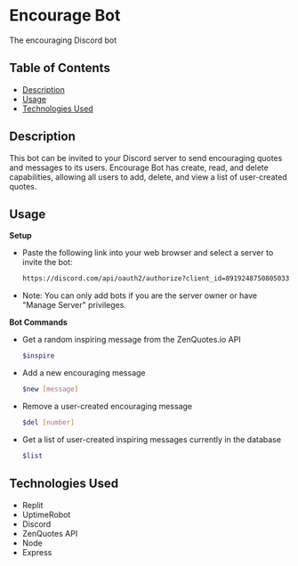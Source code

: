 # Encourage Bot
The encouraging Discord bot

## Table of Contents
* [Description](#description)
* [Usage](#usage)
* [Technologies Used](#technologies-used)

## Description
This bot can be invited to your Discord server to send encouraging quotes and messages to its users. Encourage Bot has create, read, and delete capabilities, allowing all users to add, delete, and view a list of user-created quotes.

## Usage
**Setup**
* Paste the following link into your web browser and select a server to invite the bot: 
  ``` sh
  https://discord.com/api/oauth2/authorize?client_id=891924875080503306&permissions=519232&scope=bot
  ```
* Note: You can only add bots if you are the server owner or have "Manage Server" privileges.

**Bot Commands**
- Get a random inspiring message from the ZenQuotes.io API
  ``` sh
  $inspire
  ```
- Add a new encouraging message
  ``` sh
  $new [message]
  ```
- Remove a user-created encouraging message
  ``` sh
  $del [number]
  ```
- Get a list of user-created inspiring messages currently in the database
  ``` sh
  $list
  ```

## Technologies Used
* Replit 
* UptimeRobot
* Discord
* ZenQuotes API
* Node
* Express

